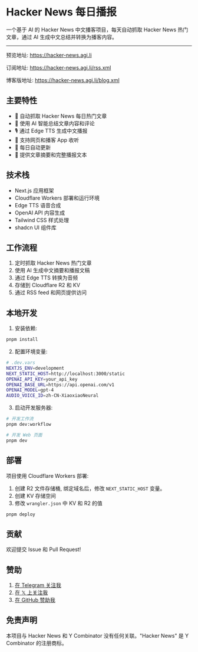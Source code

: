 # Hacker News 每日播报

一个基于 AI 的 Hacker News 中文播客项目，每天自动抓取 Hacker News 热门文章，通过 AI 生成中文总结并转换为播客内容。

---

预览地址: <https://hacker-news.agi.li>

订阅地址: <https://hacker-news.agi.li/rss.xml>

博客版地址: <https://hacker-news.agi.li/blog.xml>

## 主要特性

- 🤖 自动抓取 Hacker News 每日热门文章
- 🎯 使用 AI 智能总结文章内容和评论
- 🎙️ 通过 Edge TTS 生成中文播报
- 📱 支持网页和播客 App 收听
- 🔄 每日自动更新
- 📝 提供文章摘要和完整播报文本

## 技术栈

- Next.js 应用框架
- Cloudflare Workers 部署和运行环境
- Edge TTS 语音合成
- OpenAI API 内容生成
- Tailwind CSS 样式处理
- shadcn UI 组件库

## 工作流程

1. 定时抓取 Hacker News 热门文章
2. 使用 AI 生成中文摘要和播报文稿
3. 通过 Edge TTS 转换为音频
4. 存储到 Cloudflare R2 和 KV
5. 通过 RSS feed 和网页提供访问

## 本地开发

1. 安装依赖:

```bash
pnpm install
```

2. 配置环境变量:

```bash
# .dev.vars
NEXTJS_ENV=development
NEXT_STATIC_HOST=http://localhost:3000/static
OPENAI_API_KEY=your_api_key
OPENAI_BASE_URL=https://api.openai.com/v1
OPENAI_MODEL=gpt-4
AUDIO_VOICE_ID=zh-CN-XiaoxiaoNeural
```

3. 启动开发服务器:

```bash
# 开发工作流
pnpm dev:workflow

# 开发 Web 页面
pnpm dev
```

## 部署

项目使用 Cloudflare Workers 部署:

1. 创建 R2 文件存储桶, 绑定域名后，修改 `NEXT_STATIC_HOST` 变量。
2. 创建 KV 存储空间
3. 修改 `wrangler.json` 中 KV 和 R2 的值

```bash
pnpm deploy
```

## 贡献

欢迎提交 Issue 和 Pull Request!

## 赞助

1. [在 Telegram 关注我](https://t.me/miantiao_me)
2. [在 𝕏 上关注我](https://404.li/x)
3. [在 GitHub 赞助我](https://github.com/sponsors/ccbikai)

## 免责声明

本项目与 Hacker News 和 Y Combinator 没有任何关联。"Hacker News" 是 Y Combinator 的注册商标。
